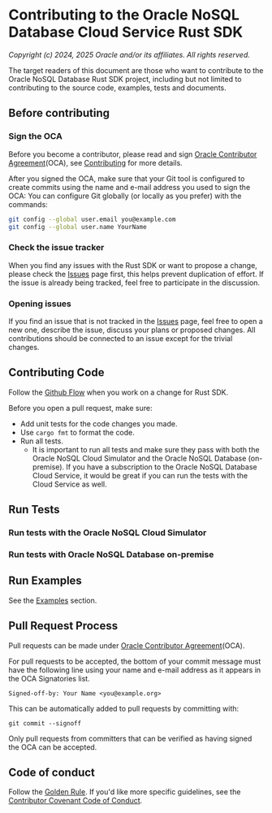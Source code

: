 # Contributing to the Oracle NoSQL Database Cloud Service Rust SDK

*Copyright (c) 2024, 2025 Oracle and/or its affiliates. All rights reserved.*

The target readers of this document are those who want to contribute to the
Oracle NoSQL Database Rust SDK project, including but not limited to contributing
to the source code, examples, tests and documents.

## Before contributing

### Sign the OCA

Before you become a contributor, please read and sign
[Oracle Contributor Agreement][OCA](OCA),
see [Contributing](https://github.com/oracle/nosql-rust-sdk/blob/master/CONTRIBUTING.md)
for more details.

After you signed the OCA, make sure that your Git tool is configured to create
commits using the name and e-mail address you used to sign the OCA:
You can configure Git globally (or locally as you prefer) with the commands:
```bash
git config --global user.email you@example.com
git config --global user.name YourName
```

### Check the issue tracker

When you find any issues with the Rust SDK or want to propose a change, please
check the [Issues](https://github.com/oracle/nosql-rust-sdk/issues) page
first, this helps prevent duplication of effort. If the issue is already being
tracked, feel free to participate in the discussion.

### Opening issues

If you find an issue that is not tracked in the [Issues](https://github.com/oracle/nosql-rust-sdk/issues)
page, feel free to open a new one, describe the issue, discuss your plans or
proposed changes.
All contributions should be connected to an issue except for the trivial changes.

## Contributing Code

Follow the [Github Flow](https://guides.github.com/introduction/flow/) when you
work on a change for Rust SDK.

Before you open a pull request, make sure:
- Add unit tests for the code changes you made.
- Use `cargo fmt` to format the code.
- Run all tests.
  - It is important to run all tests and make sure they pass with both the
Oracle NoSQL Cloud Simulator and the Oracle NoSQL Database (on-premise).
If you have a subscription to the Oracle NoSQL Database Cloud Service, it would
be great if you can run the tests with the Cloud Service as well.

## Run Tests

### Run tests with the Oracle NoSQL Cloud Simulator

### Run tests with Oracle NoSQL Database on-premise

## Run Examples

See the [Examples](https://github.com/oracle/nosql-rust-sdk#examples) section.

## Pull Request Process

Pull requests can be made under
[Oracle Contributor Agreement][OCA](OCA).

For pull requests to be accepted, the bottom of
your commit message must have the following line using your name and
e-mail address as it appears in the OCA Signatories list.

```
Signed-off-by: Your Name <you@example.org>
```

This can be automatically added to pull requests by committing with:

```
git commit --signoff
```

Only pull requests from committers that can be verified as having
signed the OCA can be accepted.

## Code of conduct

Follow the [Golden Rule](https://en.wikipedia.org/wiki/Golden_Rule). If you'd
like more specific guidelines, see the [Contributor Covenant Code of Conduct][COC].

[OCA]: https://oca.opensource.oracle.com
[COC]: https://www.contributor-covenant.org/version/1/4/code-of-conduct/
